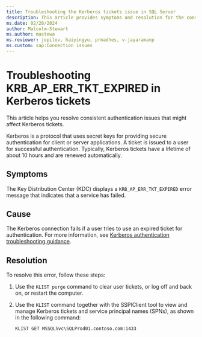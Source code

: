 ```yaml
---
title: Troubleshooting the Kerberos tickets issue in SQL Server
description: This article provides symptoms and resolution for the consistent authentication errors to SQL Server that impact Kerberos tickets.
ms.date: 02/28/2024
author: Malcolm-Stewart
ms.author: mastewa
ms.reviewer: jopilov, haiyingyu, prmadhes, v-jayaramanp
ms.custom: sap:Connection issues
---
```


# Troubleshooting KRB_AP_ERR_TKT_EXPIRED in Kerberos tickets

This article helps you resolve consistent authentication issues that might affect Kerberos tickets.

Kerberos is a protocol that uses secret keys for providing secure authentication for client or server applications. A ticket is issued to a user for successful authentication. Typically, Kerberos tickets have a lifetime of about 10 hours and are renewed automatically.

## Symptoms

The Key Distribution Center (KDC) displays a `KRB_AP_ERR_TKT_EXPIRED` error message that indicates that a service has failed.

## Cause

The Kerberos connection fails if a user tries to use an expired ticket for authentication. For more information, see [Kerberos authentication troubleshooting guidance](../../../windows-server/windows-security/kerberos-authentication-troubleshooting-guidance.md).

## Resolution

To resolve this error, follow these steps:

1. Use the `KLIST purge` command to clear user tickets, or log off and back on, or restart the computer.

1. Use the `KLIST` command together with the SSPIClient tool to view and manage Kerberos tickets and service principal names (SPNs), as shown in the following command:
  
   `KLIST GET MSSQLSvc\SQLProd01.contoso.com:1433`
